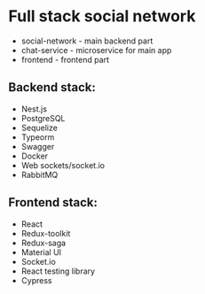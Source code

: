 # Full stack social network

- social-network - main backend part
- chat-service - microservice for main app
- frontend - frontend part

## Backend stack:

* Nest.js
* PostgreSQL
* Sequelize
* Typeorm
* Swagger
* Docker
* Web sockets/socket.io
* RabbitMQ

## Frontend stack:

* React
* Redux-toolkit
* Redux-saga
* Material UI
* Socket.io
* React testing library
* Cypress
